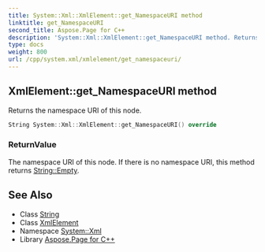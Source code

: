 ```yaml
---
title: System::Xml::XmlElement::get_NamespaceURI method
linktitle: get_NamespaceURI
second_title: Aspose.Page for C++
description: 'System::Xml::XmlElement::get_NamespaceURI method. Returns the namespace URI of this node in C++.'
type: docs
weight: 800
url: /cpp/system.xml/xmlelement/get_namespaceuri/
---
```

## XmlElement::get_NamespaceURI method


Returns the namespace URI of this node.

```cpp
String System::Xml::XmlElement::get_NamespaceURI() override
```


### ReturnValue

The namespace URI of this node. If there is no namespace URI, this method returns [String::Empty](../../../system/string/empty/).

## See Also

* Class [String](../../../system/string/)
* Class [XmlElement](../)
* Namespace [System::Xml](../../)
* Library [Aspose.Page for C++](../../../)
